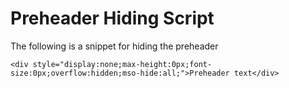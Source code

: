 # Preheader Hiding Script

The following is a snippet for hiding the preheader

```
<div style="display:none;max-height:0px;font-size:0px;overflow:hidden;mso-hide:all;">Preheader text</div>
```